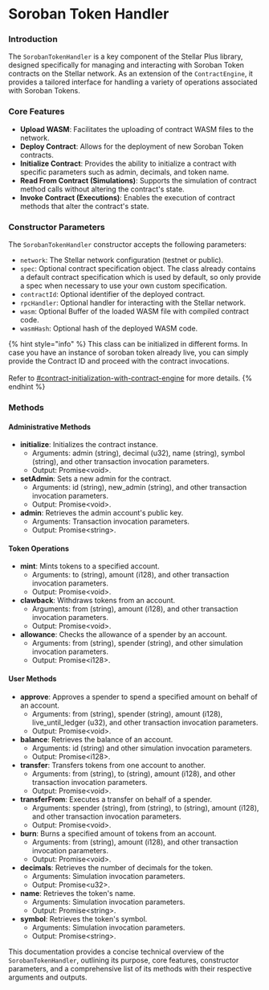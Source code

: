 # Soroban Token Handler

### Introduction

The `SorobanTokenHandler` is a key component of the Stellar Plus library, designed specifically for managing and interacting with Soroban Token contracts on the Stellar network. As an extension of the `ContractEngine`, it provides a tailored interface for handling a variety of operations associated with Soroban Tokens.

### Core Features

* **Upload WASM**: Facilitates the uploading of contract WASM files to the network.
* **Deploy Contract**: Allows for the deployment of new Soroban Token contracts.
* **Initialize Contract**: Provides the ability to initialize a contract with specific parameters such as admin, decimals, and token name.
* **Read From Contract (Simulations)**: Supports the simulation of contract method calls without altering the contract's state.
* **Invoke Contract (Executions)**: Enables the execution of contract methods that alter the contract's state.

### Constructor Parameters

The `SorobanTokenHandler` constructor accepts the following parameters:

* `network`: The Stellar network configuration (testnet or public).
* `spec`: Optional contract specification object. The class already contains a default contract specification which is used by default, so only provide a spec when necessary to use your own custom specification.
* `contractId`: Optional identifier of the deployed contract.
* `rpcHandler`: Optional handler for interacting with the Stellar network.
* `wasm`: Optional Buffer of the loaded WASM file with compiled contract code.
* `wasmHash`: Optional hash of the deployed WASM code.

{% hint style="info" %}
This class can be initialized in different forms. In case you have an instance of soroban token already live, you can simply provide the Contract ID and proceed with the contract invocations.\
\
Refer to [#contract-initialization-with-contract-engine](../core/contract-engine.md#contract-initialization-with-contract-engine "mention") for more details.
{% endhint %}

### Methods

#### Administrative Methods

* **initialize**: Initializes the contract instance.
  * Arguments: admin (string), decimal (u32), name (string), symbol (string), and other transaction invocation parameters.
  * Output: Promise\<void>.
* **setAdmin**: Sets a new admin for the contract.
  * Arguments: id (string), new\_admin (string), and other transaction invocation parameters.
  * Output: Promise\<void>.
* **admin**: Retrieves the admin account's public key.
  * Arguments: Transaction invocation parameters.
  * Output: Promise\<string>.

#### Token Operations

* **mint**: Mints tokens to a specified account.
  * Arguments: to (string), amount (i128), and other transaction invocation parameters.
  * Output: Promise\<void>.
* **clawback**: Withdraws tokens from an account.
  * Arguments: from (string), amount (i128), and other transaction invocation parameters.
  * Output: Promise\<void>.
* **allowance**: Checks the allowance of a spender by an account.
  * Arguments: from (string), spender (string), and other simulation invocation parameters.
  * Output: Promise\<i128>.

#### User Methods

* **approve**: Approves a spender to spend a specified amount on behalf of an account.
  * Arguments: from (string), spender (string), amount (i128), live\_until\_ledger (u32), and other transaction invocation parameters.
  * Output: Promise\<void>.
* **balance**: Retrieves the balance of an account.
  * Arguments: id (string) and other simulation invocation parameters.
  * Output: Promise\<i128>.
* **transfer**: Transfers tokens from one account to another.
  * Arguments: from (string), to (string), amount (i128), and other transaction invocation parameters.
  * Output: Promise\<void>.
* **transferFrom**: Executes a transfer on behalf of a spender.
  * Arguments: spender (string), from (string), to (string), amount (i128), and other transaction invocation parameters.
  * Output: Promise\<void>.
* **burn**: Burns a specified amount of tokens from an account.
  * Arguments: from (string), amount (i128), and other transaction invocation parameters.
  * Output: Promise\<void>.
* **decimals**: Retrieves the number of decimals for the token.
  * Arguments: Simulation invocation parameters.
  * Output: Promise\<u32>.
* **name**: Retrieves the token's name.
  * Arguments: Simulation invocation parameters.
  * Output: Promise\<string>.
* **symbol**: Retrieves the token's symbol.
  * Arguments: Simulation invocation parameters.
  * Output: Promise\<string>.

This documentation provides a concise technical overview of the `SorobanTokenHandler`, outlining its purpose, core features, constructor parameters, and a comprehensive list of its methods with their respective arguments and outputs.
